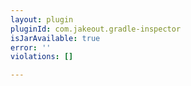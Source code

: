 ```yaml
---
layout: plugin
pluginId: com.jakeout.gradle-inspector
isJarAvailable: true
error: ''
violations: []

---
```

